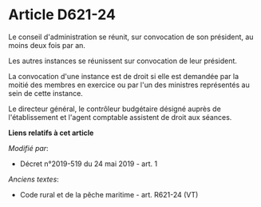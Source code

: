 # Article D621-24

Le conseil d'administration se réunit, sur convocation de son président, au moins deux fois par an.

Les autres instances se réunissent sur convocation de leur président.

La convocation d'une instance est de droit si elle est demandée par la moitié des membres en exercice ou par l'un des
ministres représentés au sein de cette instance.

Le directeur général, le contrôleur budgétaire désigné auprès de l'établissement et l'agent comptable assistent de droit aux
séances.

**Liens relatifs à cet article**

_Modifié par_:

  - Décret n°2019-519 du 24 mai 2019 - art. 1

_Anciens textes_:

  - Code rural et de la pêche maritime - art. R621-24 (VT)
